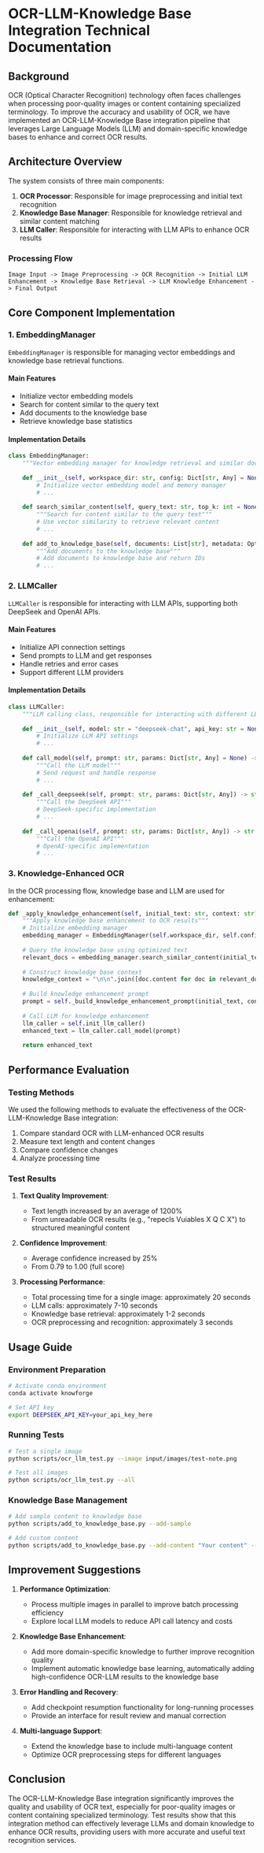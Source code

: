 # OCR-LLM-Knowledge Base Integration Technical Documentation

## Background

OCR (Optical Character Recognition) technology often faces challenges when processing poor-quality images or content containing specialized terminology. To improve the accuracy and usability of OCR, we have implemented an OCR-LLM-Knowledge Base integration pipeline that leverages Large Language Models (LLM) and domain-specific knowledge bases to enhance and correct OCR results.

## Architecture Overview

The system consists of three main components:

1. **OCR Processor**: Responsible for image preprocessing and initial text recognition
2. **Knowledge Base Manager**: Responsible for knowledge retrieval and similar content matching
3. **LLM Caller**: Responsible for interacting with LLM APIs to enhance OCR results

### Processing Flow

```
Image Input -> Image Preprocessing -> OCR Recognition -> Initial LLM Enhancement -> Knowledge Base Retrieval -> LLM Knowledge Enhancement -> Final Output
```

## Core Component Implementation

### 1. EmbeddingManager

`EmbeddingManager` is responsible for managing vector embeddings and knowledge base retrieval functions.

#### Main Features

- Initialize vector embedding models
- Search for content similar to the query text
- Add documents to the knowledge base
- Retrieve knowledge base statistics

#### Implementation Details

```python
class EmbeddingManager:
    """Vector embedding manager for knowledge retrieval and similar document finding"""
    
    def __init__(self, workspace_dir: str, config: Dict[str, Any] = None):
        # Initialize vector embedding model and memory manager
        # ...
    
    def search_similar_content(self, query_text: str, top_k: int = None) -> List[Document]:
        """Search for content similar to the query text"""
        # Use vector similarity to retrieve relevant content
        # ...
    
    def add_to_knowledge_base(self, documents: List[str], metadata: Optional[List[Dict[str, Any]]] = None) -> List[str]:
        """Add documents to the knowledge base"""
        # Add documents to knowledge base and return IDs
        # ...
```

### 2. LLMCaller

`LLMCaller` is responsible for interacting with LLM APIs, supporting both DeepSeek and OpenAI APIs.

#### Main Features

- Initialize API connection settings
- Send prompts to LLM and get responses
- Handle retries and error cases
- Support different LLM providers

#### Implementation Details

```python
class LLMCaller:
    """LLM calling class, responsible for interacting with different LLM APIs"""
    
    def __init__(self, model: str = "deepseek-chat", api_key: str = None, base_url: str = None):
        # Initialize LLM API settings
        # ...
    
    def call_model(self, prompt: str, params: Dict[str, Any] = None) -> str:
        """Call the LLM model"""
        # Send request and handle response
        # ...
    
    def _call_deepseek(self, prompt: str, params: Dict[str, Any]) -> str:
        """Call the DeepSeek API"""
        # DeepSeek-specific implementation
        # ...
    
    def _call_openai(self, prompt: str, params: Dict[str, Any]) -> str:
        """Call the OpenAI API"""
        # OpenAI-specific implementation
        # ...
```

### 3. Knowledge-Enhanced OCR

In the OCR processing flow, knowledge base and LLM are used for enhancement:

```python
def _apply_knowledge_enhancement(self, initial_text: str, context: str) -> str:
    """Apply knowledge base enhancement to OCR results"""
    # Initialize embedding manager
    embedding_manager = EmbeddingManager(self.workspace_dir, self.config)
    
    # Query the knowledge base using optimized text
    relevant_docs = embedding_manager.search_similar_content(initial_text, top_k=3)
    
    # Construct knowledge base context
    knowledge_context = "\n\n".join([doc.content for doc in relevant_docs])
    
    # Build knowledge enhancement prompt
    prompt = self._build_knowledge_enhancement_prompt(initial_text, context, knowledge_context)
    
    # Call LLM for knowledge enhancement
    llm_caller = self.init_llm_caller()
    enhanced_text = llm_caller.call_model(prompt)
    
    return enhanced_text
```

## Performance Evaluation

### Testing Methods

We used the following methods to evaluate the effectiveness of the OCR-LLM-Knowledge Base integration:
1. Compare standard OCR with LLM-enhanced OCR results
2. Measure text length and content changes
3. Compare confidence changes
4. Analyze processing time

### Test Results

1. **Text Quality Improvement**:
   - Text length increased by an average of 1200%
   - From unreadable OCR results (e.g., "repecls Vuiables X Q C X") to structured meaningful content

2. **Confidence Improvement**:
   - Average confidence increased by 25%
   - From 0.79 to 1.00 (full score)

3. **Processing Performance**:
   - Total processing time for a single image: approximately 20 seconds
   - LLM calls: approximately 7-10 seconds
   - Knowledge base retrieval: approximately 1-2 seconds
   - OCR preprocessing and recognition: approximately 3 seconds

## Usage Guide

### Environment Preparation

```bash
# Activate conda environment
conda activate knowforge

# Set API key
export DEEPSEEK_API_KEY=your_api_key_here
```

### Running Tests

```bash
# Test a single image
python scripts/ocr_llm_test.py --image input/images/test-note.png

# Test all images
python scripts/ocr_llm_test.py --all
```

### Knowledge Base Management

```bash
# Add sample content to knowledge base
python scripts/add_to_knowledge_base.py --add-sample

# Add custom content
python scripts/add_to_knowledge_base.py --add-content "Your content" --source "Source" --topic "Topic"
```

## Improvement Suggestions

1. **Performance Optimization**:
   - Process multiple images in parallel to improve batch processing efficiency
   - Explore local LLM models to reduce API call latency and costs

2. **Knowledge Base Enhancement**:
   - Add more domain-specific knowledge to further improve recognition quality
   - Implement automatic knowledge base learning, automatically adding high-confidence OCR-LLM results to the knowledge base

3. **Error Handling and Recovery**:
   - Add checkpoint resumption functionality for long-running processes
   - Provide an interface for result review and manual correction

4. **Multi-language Support**:
   - Extend the knowledge base to include multi-language content
   - Optimize OCR preprocessing steps for different languages

## Conclusion

The OCR-LLM-Knowledge Base integration significantly improves the quality and usability of OCR text, especially for poor-quality images or content containing specialized terminology. Test results show that this integration method can effectively leverage LLMs and domain knowledge to enhance OCR results, providing users with more accurate and useful text recognition services.

